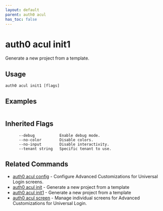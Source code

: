 ```yaml
---
layout: default
parent: auth0 acul
has_toc: false
---
```

# auth0 acul init1

Generate a new project from a template.

## Usage
```
auth0 acul init1 [flags]
```

## Examples

```

```




## Inherited Flags

```
      --debug           Enable debug mode.
      --no-color        Disable colors.
      --no-input        Disable interactivity.
      --tenant string   Specific tenant to use.
```


## Related Commands

- [auth0 acul config](auth0_acul_config.md) - Configure Advanced Customizations for Universal Login screens.
- [auth0 acul init](auth0_acul_init.md) - Generate a new project from a template
- [auth0 acul init1](auth0_acul_init1.md) - Generate a new project from a template
- [auth0 acul screen](auth0_acul_screen.md) - Manage individual screens for Advanced Customizations for Universal Login.


